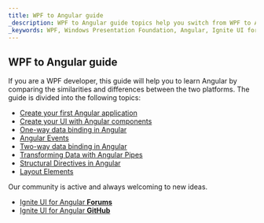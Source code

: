```yaml
---
title: WPF to Angular guide
_description: WPF to Angular guide topics help you switch from WPF to Angular.
_keywords: WPF, Windows Presentation Foundation, Angular, Ignite UI for Angular
---
```


## WPF to Angular guide

If you are a WPF developer, this guide will help you to learn Angular by comparing the similarities and differences between the two platforms. The guide is divided into the following topics:
- [Create your first Angular application](create_first_angular_app.md)
- [Create your UI with Angular components](create_ui_with_components.md)
- [One-way data binding in Angular](one_way_binding.md)
- [Angular Events](angular_events.md)
- [Two-way data binding in Angular](two_way_binding.md)
- [Transforming Data with Angular Pipes](angular_pipes.md)
- [Structural Directives in Angular](structural_directives.md)
- [Layout Elements](layout.md)


<div class="divider--half"></div>
Our community is active and always welcoming to new ideas.

* [Ignite UI for Angular **Forums**](https://www.infragistics.com/community/forums/f/ignite-ui-for-angular)
* [Ignite UI for Angular **GitHub**](https://github.com/IgniteUI/igniteui-angular)